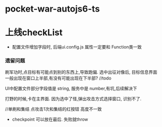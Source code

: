 # pocket-war-autojs6-ts

# 上线checkList
- 配置文件增加字段时, 后端ui.config.js 属性一定要和 Function类一致



### 遗留问题
刷军功时,点目标有可能点到别的东西上,导致跑偏.
选中出征对像后, 目标信息界面一般出现在窗口上半部,有没有可能出现在下半部? //todo

UI中配置文件部分字段值是 string, 服务中是 number,有坑,后续解决下

打野的时候,卡在主界面. 因为选中了怪,弹出攻击方式选择窗口, 识别不了.

//单刷和集结 点攻击1次和集结的红按钮 高度不一致

- checkpoint 可以放在最后. 失败就throw


